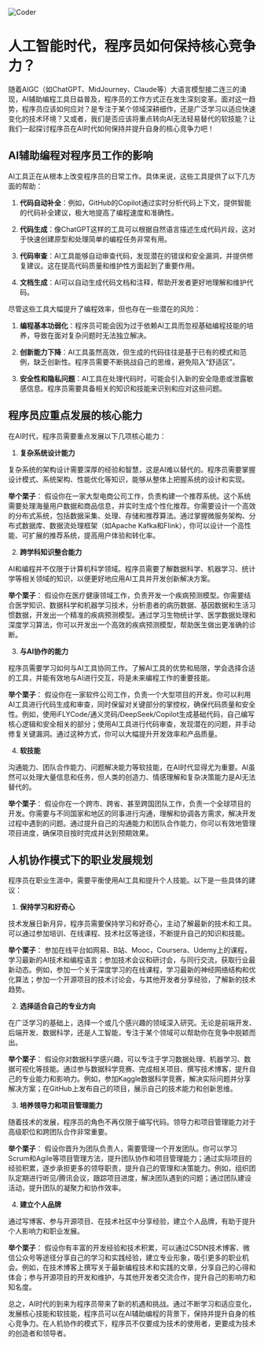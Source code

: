 ![Coder](Topics/Coder/Coder.png)
# 人工智能时代，程序员如何保持核心竞争力？

随着AIGC（如ChatGPT、MidJourney、Claude等）大语言模型接二连三的涌现，AI辅助编程工具日益普及，程序员的工作方式正在发生深刻变革。面对这一趋势，程序员应该如何应对？是专注于某个领域深耕细作，还是广泛学习以适应快速变化的技术环境？又或者，我们是否应该将重点转向AI无法轻易替代的软技能？让我们一起探讨程序员在AI时代如何保持并提升自身的核心竞争力吧！

## AI辅助编程对程序员工作的影响

AI工具正在从根本上改变程序员的日常工作。具体来说，这些工具提供了以下几方面的帮助：

1. **代码自动补全**：例如，GitHub的Copilot通过实时分析代码上下文，提供智能的代码补全建议，极大地提高了编程速度和准确性。

2. **代码生成**：像ChatGPT这样的工具可以根据自然语言描述生成代码片段，这对于快速创建原型和处理简单的编程任务非常有用。

3. **代码审查**：AI工具能够自动审查代码，发现潜在的错误和安全漏洞，并提供修复建议。这在提高代码质量和维护性方面起到了重要作用。

4. **文档生成**：AI可以自动生成代码文档和注释，帮助开发者更好地理解和维护代码。

尽管这些工具大幅提升了编程效率，但也存在一些潜在的风险：

1. **编程基本功弱化**：程序员可能会因为过于依赖AI工具而忽视基础编程技能的培养，导致在面对复杂问题时无法独立解决。

2. **创新能力下降**：AI工具虽然高效，但生成的代码往往是基于已有的模式和范例，缺乏创新性。程序员需要不断挑战自己的思维，避免陷入“舒适区”。

3. **安全性和隐私问题**：AI工具在处理代码时，可能会引入新的安全隐患或泄露敏感信息。程序员需要具备相关的知识和技能来识别和应对这些问题。

## 程序员应重点发展的核心能力

在AI时代，程序员需要重点发展以下几项核心能力：

1. **复杂系统设计能力**

复杂系统的架构设计需要深厚的经验和智慧，这是AI难以替代的。程序员需要掌握设计模式、系统架构、性能优化等知识，能够从整体上把握系统的设计和实现。

**举个栗子**：
假设你在一家大型电商公司工作，负责构建一个推荐系统。这个系统需要处理海量用户数据和商品信息，并实时生成个性化推荐。你需要设计一个高效的分布式系统，包括数据采集、处理、存储和推荐算法。通过掌握微服务架构、分布式数据库、数据流处理框架（如Apache Kafka和Flink），你可以设计一个高性能、可扩展的推荐系统，提高用户体验和转化率。

2. **跨学科知识整合能力**

AI和编程并不仅限于计算机科学领域。程序员需要了解数据科学、机器学习、统计学等相关领域的知识，以便更好地应用AI工具并开发创新解决方案。

**举个栗子**：
假设你在医疗健康领域工作，负责开发一个疾病预测模型。你需要结合医学知识、数据科学和机器学习技术，分析患者的病历数据、基因数据和生活习惯数据，开发出一个精准的疾病预测模型。通过学习生物统计学、医学数据处理和深度学习算法，你可以开发出一个高效的疾病预测模型，帮助医生做出更准确的诊断。

3. **与AI协作的能力**

程序员需要学习如何与AI工具协同工作。了解AI工具的优势和局限，学会选择合适的工具，并能有效地与AI进行交互，将是未来编程工作的重要技能。

**举个栗子**：
假设你在一家软件公司工作，负责一个大型项目的开发。你可以利用AI工具进行代码生成和审查，同时保留对关键部分的掌控权，确保代码质量和安全性。例如，使用iFLYCode/通义灵码/DeepSeek/Copilot生成基础代码，自己编写核心逻辑和安全相关的部分；使用AI工具进行代码审查，发现潜在的问题，并手动修复关键漏洞。通过这种方式，你可以大幅提升开发效率和产品质量。

4. **软技能**

沟通能力、团队合作能力、问题解决能力等软技能，在AI时代显得尤为重要。AI虽然可以处理大量信息和任务，但人类的创造力、情感理解和复杂决策能力是AI无法替代的。

**举个栗子**：
假设你在一个跨市、跨省、甚至跨国团队工作，负责一个全球项目的开发。你需要与不同国家和地区的同事进行沟通，理解和协调各方需求，解决开发过程中遇到的问题。通过提升自己的沟通能力和团队合作能力，你可以有效地管理项目进度，确保项目按时完成并达到预期效果。

## 人机协作模式下的职业发展规划

程序员在职业生涯中，需要平衡使用AI工具和提升个人技能。以下是一些具体的建议：

1. **保持学习和好奇心**

技术发展日新月异，程序员需要保持学习和好奇心，主动了解最新的技术和工具。可以通过参加培训、在线课程、技术社区等途径，不断提升自己的知识和技能。

**举个栗子**：
参加在线平台如网易、B站、Mooc，Coursera、Udemy上的课程，学习最新的AI技术和编程语言；参加技术会议和研讨会，与同行交流，获取行业最新动态。例如，参加一个关于深度学习的在线课程，学习最新的神经网络结构和优化算法；参加一个开源项目的技术讨论会，与其他开发者分享经验，了解新的技术趋势。

2. **选择适合自己的专业方向**

在广泛学习的基础上，选择一个或几个感兴趣的领域深入研究。无论是前端开发、后端开发、数据科学，还是人工智能，专注于某个领域可以帮助你在竞争中脱颖而出。

**举个栗子**：
假设你对数据科学感兴趣，可以专注于学习数据处理、机器学习、数据可视化等技能。通过参与数据科学竞赛、完成相关项目、撰写技术博客，提升自己的专业能力和影响力。例如，参加Kaggle数据科学竞赛，解决实际问题并分享解决方案；在GitHub上发布自己的项目，展示自己的技术能力和创新思维。

3. **培养领导力和项目管理能力**

随着技术的发展，程序员的角色不再仅限于编写代码。领导力和项目管理能力对于高级职位和跨团队合作非常重要。

**举个栗子**：
假设你晋升为团队负责人，需要管理一个开发团队。你可以学习Scrum和Agile等项目管理方法，提升团队协作和项目管理能力；通过实际项目的经验积累，逐步承担更多的领导职责，提升自己的管理和决策能力。例如，组织团队定期进行听见/腾讯会议，跟踪项目进度，解决团队遇到的问题；通过团队建设活动，提升团队的凝聚力和协作效率。

4. **建立个人品牌**

通过写博客、参与开源项目、在技术社区中分享经验，建立个人品牌，有助于提升个人影响力和职业发展。

**举个栗子**：
假设你有丰富的开发经验和技术积累，可以通过CSDN技术博客、微信公众号等途径分享自己的学习和实践经验，建立专业形象，吸引更多的职业机会。例如，在技术博客上撰写关于最新编程技术和实践的文章，分享自己的心得和体会；参与开源项目的开发和维护，与其他开发者交流合作，提升自己的影响力和知名度。

总之，AI时代的到来为程序员带来了新的机遇和挑战。通过不断学习和适应变化，发展核心技能和软技能，程序员可以在AI辅助编程的背景下，保持并提升自身的核心竞争力。在人机协作的模式下，程序员不仅要成为技术的使用者，更要成为技术的创造者和领导者。